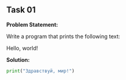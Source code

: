 ## Task 01

**Problem Statement:**

Write a program that prints the following text:

Hello, world!

**Solution:**

```python
print("Здравствуй, мир!")